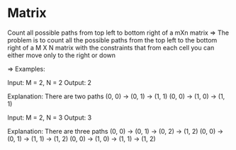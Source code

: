 # Matrix
Count all possible paths from top left to bottom right of a mXn matrix
=> The problem is to count all the possible paths from the top left to the bottom right of a M X N matrix with the constraints that 
from each cell you can either move only to the right or down

=> Examples: 

Input:  M = 2, N = 2
Output: 2

Explanation: There are two paths
(0, 0) -> (0, 1) -> (1, 1)
(0, 0) -> (1, 0) -> (1, 1)

Input:  M = 2, N = 3
Output: 3

Explanation: There are three paths
(0, 0) -> (0, 1) -> (0, 2) -> (1, 2)
(0, 0) -> (0, 1) -> (1, 1) -> (1, 2)
(0, 0) -> (1, 0) -> (1, 1) -> (1, 2)
